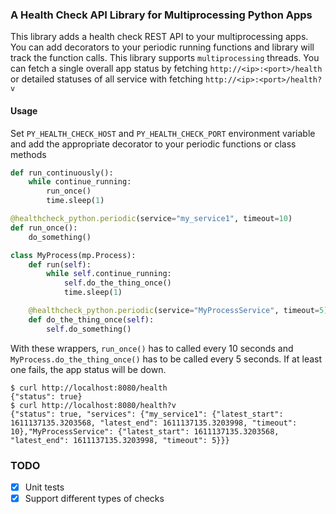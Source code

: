 ### A Health Check API Library for Multiprocessing Python Apps
This library adds a health check REST API to your multiprocessing apps. 
You can add decorators to your periodic running functions and library will track 
the function calls. This library supports ```multiprocessing``` threads.
You can fetch a single overall app status by fetching
```http://<ip>:<port>/health``` 
or detailed statuses of all service with fetching
```http://<ip>:<port>/health?v```

#### Usage
Set ```PY_HEALTH_CHECK_HOST``` and ```PY_HEALTH_CHECK_PORT``` environment variable and add the appropriate decorator 
to your periodic functions or class methods
```python
def run_continuously():
	while continue_running:
		run_once()
		time.sleep(1)

@healthcheck_python.periodic(service="my_service1", timeout=10)
def run_once():
	do_something()

class MyProcess(mp.Process):
	def run(self):
		while self.continue_running:
			self.do_the_thing_once()
			time.sleep(1)

	@healthcheck_python.periodic(service="MyProcessService", timeout=5)
	def do_the_thing_once(self):
		self.do_something()
```
With these wrappers, ```run_once()``` has to called every 10 seconds and ```MyProcess.do_the_thing_once()``` 
has to be called every 5 seconds. If at least one fails, the app status will be down.
```shell
$ curl http://localhost:8080/health
{"status": true}
$ curl http://localhost:8080/health?v
{"status": true, "services": {"my_service1": {"latest_start": 1611137135.3203568, "latest_end": 1611137135.3203998, "timeout": 10},"MyProcessService": {"latest_start": 1611137135.3203568, "latest_end": 1611137135.3203998, "timeout": 5}}}
```

### TODO
- [x] Unit tests
- [x] Support different types of checks